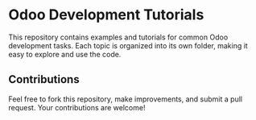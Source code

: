 # Odoo Development Tutorials

This repository contains examples and tutorials for common Odoo development tasks. Each topic is organized into its own folder, making it easy to explore and use the code.


## Contributions

Feel free to fork this repository, make improvements, and submit a pull request. Your contributions are welcome!
